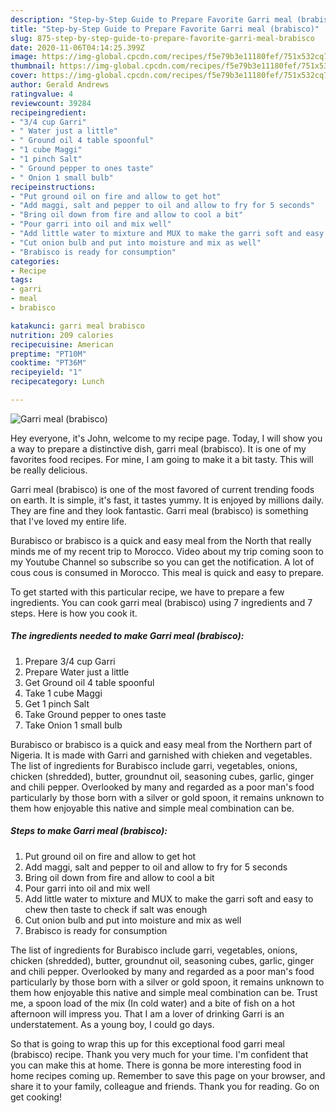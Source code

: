 ```yaml
---
description: "Step-by-Step Guide to Prepare Favorite Garri meal (brabisco)"
title: "Step-by-Step Guide to Prepare Favorite Garri meal (brabisco)"
slug: 875-step-by-step-guide-to-prepare-favorite-garri-meal-brabisco
date: 2020-11-06T04:14:25.399Z
image: https://img-global.cpcdn.com/recipes/f5e79b3e11180fef/751x532cq70/garri-meal-brabisco-recipe-main-photo.jpg
thumbnail: https://img-global.cpcdn.com/recipes/f5e79b3e11180fef/751x532cq70/garri-meal-brabisco-recipe-main-photo.jpg
cover: https://img-global.cpcdn.com/recipes/f5e79b3e11180fef/751x532cq70/garri-meal-brabisco-recipe-main-photo.jpg
author: Gerald Andrews
ratingvalue: 4
reviewcount: 39284
recipeingredient:
- "3/4 cup Garri"
- " Water just a little"
- " Ground oil 4 table spoonful"
- "1 cube Maggi"
- "1 pinch Salt"
- " Ground pepper to ones taste"
- " Onion 1 small bulb"
recipeinstructions:
- "Put ground oil on fire and allow to get hot"
- "Add maggi, salt and pepper to oil and allow to fry for 5 seconds"
- "Bring oil down from fire and allow to cool a bit"
- "Pour garri into oil and mix well"
- "Add little water to mixture and MUX to make the garri soft and easy to chew then taste to check if salt was enough"
- "Cut onion bulb and put into moisture and mix as well"
- "Brabisco is ready for consumption"
categories:
- Recipe
tags:
- garri
- meal
- brabisco

katakunci: garri meal brabisco 
nutrition: 209 calories
recipecuisine: American
preptime: "PT10M"
cooktime: "PT36M"
recipeyield: "1"
recipecategory: Lunch

---
```



![Garri meal (brabisco)](https://img-global.cpcdn.com/recipes/f5e79b3e11180fef/751x532cq70/garri-meal-brabisco-recipe-main-photo.jpg)

Hey everyone, it's John, welcome to my recipe page. Today, I will show you a way to prepare a distinctive dish, garri meal (brabisco). It is one of my favorites food recipes. For mine, I am going to make it a bit tasty. This will be really delicious.

Garri meal (brabisco) is one of the most favored of current trending foods on earth. It is simple, it's fast, it tastes yummy. It is enjoyed by millions daily. They are fine and they look fantastic. Garri meal (brabisco) is something that I've loved my entire life.

Burabisco or brabisco is a quick and easy meal from the North that really minds me of my recent trip to Morocco. Video about my trip coming soon to my Youtube Channel so subscribe so you can get the notification. A lot of cous cous is consumed in Morocco. This meal is quick and easy to prepare.


To get started with this particular recipe, we have to prepare a few ingredients. You can cook garri meal (brabisco) using 7 ingredients and 7 steps. Here is how you cook it.

<!--inarticleads1-->

##### The ingredients needed to make Garri meal (brabisco):

1. Prepare 3/4 cup Garri
1. Prepare  Water just a little
1. Get  Ground oil 4 table spoonful
1. Take 1 cube Maggi
1. Get 1 pinch Salt
1. Take  Ground pepper to ones taste
1. Take  Onion 1 small bulb


Burabisco or brabisco is a quick and easy meal from the Northern part of Nigeria. It is made with Garri and garnished with chieken and vegetables. The list of ingredients for Burabisco include garri, vegetables, onions, chicken (shredded), butter, groundnut oil, seasoning cubes, garlic, ginger and chili pepper. Overlooked by many and regarded as a poor man&#39;s food particularly by those born with a silver or gold spoon, it remains unknown to them how enjoyable this native and simple meal combination can be. 

<!--inarticleads2-->

##### Steps to make Garri meal (brabisco):

1. Put ground oil on fire and allow to get hot
1. Add maggi, salt and pepper to oil and allow to fry for 5 seconds
1. Bring oil down from fire and allow to cool a bit
1. Pour garri into oil and mix well
1. Add little water to mixture and MUX to make the garri soft and easy to chew then taste to check if salt was enough
1. Cut onion bulb and put into moisture and mix as well
1. Brabisco is ready for consumption


The list of ingredients for Burabisco include garri, vegetables, onions, chicken (shredded), butter, groundnut oil, seasoning cubes, garlic, ginger and chili pepper. Overlooked by many and regarded as a poor man&#39;s food particularly by those born with a silver or gold spoon, it remains unknown to them how enjoyable this native and simple meal combination can be. Trust me, a spoon load of the mix (In cold water) and a bite of fish on a hot afternoon will impress you. That I am a lover of drinking Garri is an understatement. As a young boy, I could go days. 

So that is going to wrap this up for this exceptional food garri meal (brabisco) recipe. Thank you very much for your time. I'm confident that you can make this at home. There is gonna be more interesting food in home recipes coming up. Remember to save this page on your browser, and share it to your family, colleague and friends. Thank you for reading. Go on get cooking!
